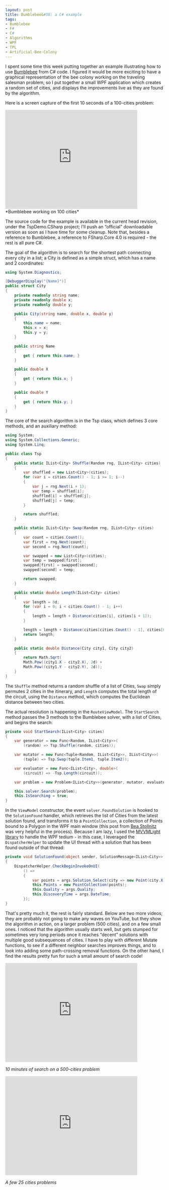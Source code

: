 ```yaml
---
layout: post
title: Bumblebee&#58; a C# example
tags:
- Bumblebee
- F#
- C#
- Algorithms
- WPF
- TPL
- Artificial-Bee-Colony
---
```


I spent some time this week putting together an example illustrating how to use [Bumblebee](http://bumblebee.codeplex.com) from C# code. I figured it would be more exciting to have a graphical representation of the bee colony working on the traveling salesman problem, so I put together a small WPF application which creates a random set of cities, and displays the improvements live as they are found by the algorithm.

Here is a screen capture of the first 10 seconds of a 100-cities problem:

<iframe width="420" height="315" src="https://www.youtube.com/embed/UpfYrMHjMMA" frameborder="0" allowfullscreen></iframe>
*Bumblebee working on 100 cities*

The source code for the example is available in the current head revision, under the TspDemo.CSharp project; I&rsquo;ll push an &ldquo;official&rdquo; downloadable version as soon as I have time for some cleanup. Note that, besides a reference to Bumblebee, a reference to FSharp.Core 4.0 is required - the rest is all pure C#.

<!--more-->

The goal of the algorithm is to search for the shortest path connecting every city in a list; a City is defined as a simple struct, which has a name and 2 coordinates:

``` csharp
using System.Diagnostics;

[DebuggerDisplay("{Name}")]
public struct City
{
    private readonly string name;
    private readonly double x;
    private readonly double y;

    public City(string name, double x, double y)
    {
        this.name = name;
        this.x = x;
        this.y = y;
    }

    public string Name
    {
        get { return this.name; }
    }

    public double X
    {
        get { return this.x; }
    }

    public double Y
    {
        get { return this.y; }
    }
}
``` 

The core of the search algorithm is in the Tsp class, which defines 3 core methods, and an auxiliary method:
``` csharp
using System;
using System.Collections.Generic;
using System.Linq;

public class Tsp
{
    public static IList<City> Shuffle(Random rng, IList<City> cities)
    {
        var shuffled = new List<City>(cities);
        for (var i = cities.Count() - 1; i >= 1; i--)
        {
            var j = rng.Next(i + 1);
            var temp = shuffled[i];
            shuffled[i] = shuffled[j];
            shuffled[j] = temp;
        }

        return shuffled;
    }

    public static IList<City> Swap(Random rng, IList<City> cities)
    {
        var count = cities.Count();
        var first = rng.Next(count);
        var second = rng.Next(count);

        var swapped = new List<City>(cities);
        var temp = swapped[first];
        swapped[first] = swapped[second];
        swapped[second] = temp;

        return swapped;
    }

    public static double Length(IList<City> cities)
    {
        var length = 0d;
        for (var i = 0; i < cities.Count() - 1; i++)
        {
            length = length + Distance(cities[i], cities[i + 1]);
        }

        length = length + Distance(cities[cities.Count() - 1], cities[0]);
        return length;
    }

    public static double Distance(City city1, City city2)
    {
        return Math.Sqrt(
        Math.Pow((city1.X - city2.X), 2d) +
        Math.Pow((city1.Y - city2.Y), 2d));
    }
}
``` 

The `Shuffle` method returns a random shuffle of a list of Cities, `Swap` simply permutes 2 cities in the itinerary, and `Length` computes the total length of the circuit, using the `Distance` method, which computes the Euclidean distance between two cities.

The actual resolution is happening in the `RouteViewModel`. The `StartSearch` method passes the 3 methods to the Bumblebee solver, with a list of Cities, and begins the search:

``` csharp
private void StartSearch(IList<City> cities)
{
    var generator = new Func<Random, IList<City>>(
        (random) => Tsp.Shuffle(random, cities));

    var mutator = new Func<Tuple<Random, IList<City>>, IList<City>>(
        (tuple) => Tsp.Swap(tuple.Item1, tuple.Item2));

    var evaluator = new Func<IList<City>, double>(
        (circuit) => -Tsp.Length(circuit));

    var problem = new Problem<IList<City>>(generator, mutator, evaluator);

    this.solver.Search(problem);
    this.IsSearching = true;
}
``` 

In the `ViewModel` constructor, the event `solver.FoundSolution` is hooked to the `SolutionFound` handler, which retrieves the list of Cities from the latest solution found, and transforms it to a `PointCollection`, a collection of Points bound to a Polygon in the WPF main window (this post from [Bea Stollnitz](http://bea.stollnitz.com/blog/?p=35) was very helpful in the process). Because I am lazy, I used the [MVVMLight library](http://mvvmlight.codeplex.com/) to handle the WPF tedium - in this case, I leveraged the `DispatcherHelper` to update the UI thread with a solution that has been found outside of that thread:

``` csharp
private void SolutionFound(object sender, SolutionMessage<IList<City>> args)
{
    DispatcherHelper.CheckBeginInvokeOnUI(
        () =>
        {
            var points = args.Solution.Select(city => new Point(city.X, city.Y));
            this.Points = new PointCollection(points);
            this.Quality = args.Quality;
            this.DiscoveryTime = args.DateTime;
        });
}
``` 

That's pretty much it, the rest is fairly standard. Below are two more videos; they are probably not going to make any waves on YouTube, but they show the algorithm in action, on a larger problem (500 cities), and on a few small ones. I noticed that the algorithm usually starts well, but gets stumped for sometimes very long periods once it reaches &ldquo;decent&rdquo; solutions with multiple good subsequences of cities. I have to play with different Mutate functions, to see if a different neighbor searches improves things, and to look into adding some path-crossing removal functions. On the other hand, I find the results pretty fun for such a small amount of search code!

<iframe width="420" height="315" src="https://www.youtube.com/embed/8_PXfJveoIg" frameborder="0" allowfullscreen></iframe>

*10 minutes of search on a 500-cities problem*

<iframe width="420" height="315" src="https://www.youtube.com/embed/PwjkK45GH_U" frameborder="0" allowfullscreen></iframe>

*A few 25 cities problems*
